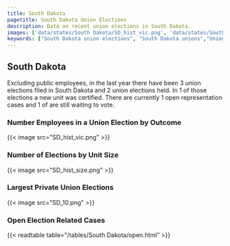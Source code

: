 ```yaml
---
title: South Dakota
pagetitle: South Dakota Union Elections
description: Data on recent union elections in South Dakota.
images: ['data/states/South Dakota/SD_hist_vic.png', 'data/states/South Dakota/SD_hist_size.png', 'data/states/South Dakota/SD_10.png']
keywords: ["South Dakota union elections", "South Dakota unions","Union elections"]
---
```

##  South Dakota

Excluding public employees, in the last year there have been 3 union elections filed in South Dakota and 2 union elections held. In 1 of those elections a new unit was certified. There are currently 1 open representation cases and 1 of are still waiting to vote.

### Number Employees in a Union Election by Outcome
{{< image src="SD_hist_vic.png" >}}

### Number of Elections by Unit Size
{{< image src="SD_hist_size.png" >}}

### Largest Private Union Elections
{{< image src="SD_10.png" >}}

### Open Election Related Cases
{{< readtable table="/tables/South Dakota/open.html" >}}

